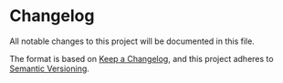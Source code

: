 # Changelog

All notable changes to this project will be documented in this file.

The format is based on [Keep a Changelog],
and this project adheres to [Semantic Versioning].

<!-- Links -->
[keep a changelog]: https://keepachangelog.com/en/1.0.0/
[semantic versioning]: https://semver.org/spec/v2.0.0.html

<!-- Versions -->
